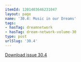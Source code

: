 ```yaml
---
itemId: 1201403646231047
layout: page
name: '30.4: Music in our Dreams'
tags:
- hasTag: dreamnetwork
- hasTag: dream-network-volume-30
type: post
urlSlug: '30.4'
---
```

<a href="files/pdfs/Volume_30/30.4_music.pdf" download="">Download issue 30.4</a>